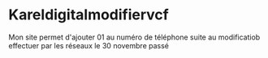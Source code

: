 # Kareldigitalmodifiervcf
Mon site permet d'ajouter 01 au numéro de téléphone suite au modificatiob effectuer par les réseaux le 30 novembre passé
